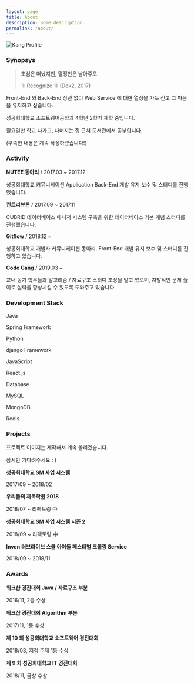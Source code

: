 ```yaml
---
layout: page
title: About
description: Some description.
permalink: /about/
---
```


<img itemprop="image" class="img-rounded" src="/kangflix/assets/img/profile/kang_profile.png" alt="Kang Profile">
    

### Synopsys

> **초심은 떠났지만, 열정만은 남아주오**
> 
> 1ll Recognize 1ll (Dok2, 2017)

Front-End 와 Back-End 상관 없이 Web Service 에 대한 열정을 가득 싣고 그 마음을 유지하고 싶습니다.

성공회대학교 소프트웨어공학과 4학년 2학기 재학 중입니다.

월요일만 학교 나가고, 나머지는 집 근처 도서관에서 공부합니다.

(부족한 내용은 계속 작성하겠습니다!)

### Activity ###

**NUTEE 동아리** / 2017.03 ~ 2017.12

성공회대학교 커뮤니케이션 Application Back-End 개발 유지 보수 및 스터디를 진행했습니다.

**컨트리뷰톤** / 2017.09 ~ 2017.11 

CUBRID 데이터베이스 매니저 시스템 구축을 위한 데이터베이스 기본 개념 스터디를 진행했습니다.

**Gitflow** / 2018.12 ~

성공회대학교 개발자 커뮤니케이션 동아리. Front-End 개발 유지 보수 및 스터디를 진행하고 있습니다.

**Code Gang** / 2019.03 ~ 

교내 동기 학우들과 알고리즘 / 자료구조 스터디 조장을 맡고 있으며, 자발적인 문제 풀이로 실력을 향상시킬 수 있도록 도와주고 있습니다.

### Development Stack ###

Java

Spring Framework

Python

django Framework

JavaScript

React.js

Database

MySQL

MongoDB

Redis

### Projects ###

프로젝트 이미지는 제작해서 계속 올리겠습니다.

잠시만 기다려주세요 : )

**성공회대학교 SM 사업 시스템**

2017/09 ~ 2018/02

**우리들의 제목학원 2018**

2018/07 ~ 리펙토링 中

**성공회대학교 SM 사업 시스템 시즌 2**

2018/09 ~ 리펙토링 中

**Inven 러브라이브 스쿨 아이돌 페스티벌 크롤링 Service**

2018/09 ~ 2018/11

### Awards ###

**워크샵 경진대회 Java / 자료구조 부분**

2016/11, 2등 수상

**워크샵 경진대회 Algorithm 부분**

2017/11, 1등 수상

**제 10 회 성공회대학교 소프트웨어 경진대회**

2018/03, 지정 주제 1등 수상

**제 9 회 성공회대학교 IT 경진대회**

2018/11, 금상 수상